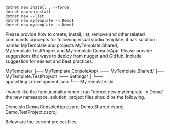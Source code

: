 ```PS
dotnet new install . --force
dotnet new uninstall .
dotnet new --list
dotnet new mytemplate -n Demo1
dotnet new mytemplate -n Demo1
```

Please provide how to create, install, list, remove and other related commands concepts for following visual studio template, it has solution named MyTemplate and projects MyTemplate.Shared, MyTemplate.TestProject and MyTemplate.ConsoleApp. Please provide suggestions the ways to deploy from nugget and GitHub. Include suggestion for easiest and best practices.

MyTemplate/
    ├── MyTemplate.ConsoleApp/
    ├── MyTemplate.Shared/
    ├── MyTemplate.TestProject/
    ├── Settings/
    │   └── appsettings.development.json
    └── MyTemplate.sln

I would like the functiuonality when I run "dotnet new mytemplate -n Demo" the new namespace, solution, project files should be the following.

Demo.sln
Demo.ConsoleApp.csproj
Demo.Shared.csproj
Demo.TestProject.csproj

Below are the current project files.